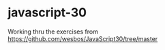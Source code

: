 # javascript-30

Working thru the exercises from https://github.com/wesbos/JavaScript30/tree/master
